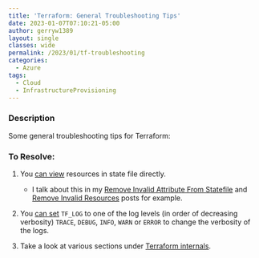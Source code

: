 ```yaml
---
title: 'Terraform: General Troubleshooting Tips'
date: 2023-01-07T07:10:21-05:00
author: gerryw1389
layout: single
classes: wide
permalink: /2023/01/tf-troubleshooting
categories:
  - Azure
tags:
  - Cloud
  - InfrastructureProvisioning
---
```

<!--more-->

### Description

Some general troubleshooting tips for Terraform:

### To Resolve:

1. You [can view](https://developer.hashicorp.com/terraform/cli/v1.2.x/commands/state/list) resources in state file directly.

   - I talk about this in my [Remove Invalid Attribute From Statefile](https://automationadmin.com/2022/12/remove-invalid-attribute-statefile) and [Remove Invalid Resources](https://automationadmin.com/2022/12/remove-invalid-resources) posts for example.

2. You [can set](https://developer.hashicorp.com/terraform/internals/v1.2.x/debugging) `TF_LOG` to one of the log levels (in order of decreasing verbosity) `TRACE`, `DEBUG`, `INFO`, `WARN` or `ERROR` to change the verbosity of the logs.

3. Take a look at various sections under [Terraform internals](https://developer.hashicorp.com/terraform/internals/v1.2.x).